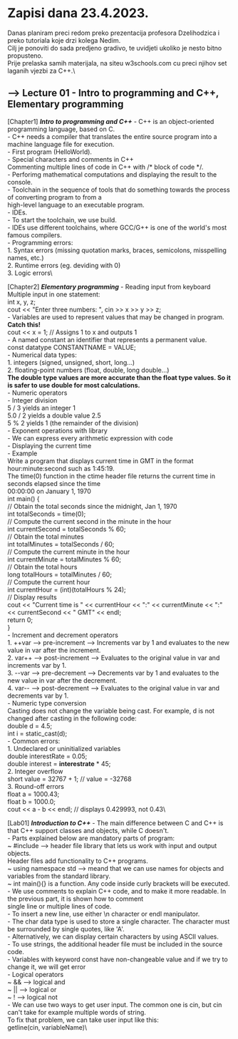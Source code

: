 # Zapisi dana 23.4.2023.

Danas planiram preci redom preko prezentacija profesora Dzelihodzica i preko tutoriala koje drzi kolega Nedim.\
Cilj je ponoviti do sada predjeno gradivo, te uvidjeti ukoliko je nesto bitno propusteno.\
Prije prelaska samih materijala, na siteu w3schools.com cu preci njihov set laganih vjezbi za C++.\

## --> Lecture 01 - Intro to programming and C++, Elementary programming

  [Chapter1] ***Intro to programming and C++***
    - C++ is an object-oriented programming language, based on C.\
    - C++ needs a compiler that translates the entire source program into a machine language file for execution.\
    - First program (HelloWorld).\
    - Special characters and comments in C++\
        Commenting multiple lines of code in C++ with /* block of code */.\
    - Perforimg mathematical computations and displaying the result to the console.\
    - Toolchain in the sequence of tools that do something towards the process of converting program to from a \
        high-level language to an executable program.\
    - IDEs.\
    - To start the toolchain, we use build.\
    - IDEs use different toolchains, where GCC/G++ is one of the world's most famous compilers.\
    - Programming errors:\
        1. Syntax errors (missing quotation marks, braces, semicolons, misspelling names, etc.)\
        2. Runtime errors (eg. deviding with 0)\
        3. Logic errors\

  [Chapter2] ***Elementary programming***
    - Reading input from keyboard\
        Multiple input in one statement:\
            int x, y, z;\
            cout << "Enter three numbers: ", cin >> x >> y >> z;\
    - Variables are used to represent values that may be changed in program.\
        **Catch this!** \
            cout << x = 1; // Assigns 1 to x and outputs 1\
    - A named constant  an identifier that represents a permanent value.\
        const datatype CONSTANTNAME = VALUE;\
    - Numerical data types:\
        1. integers (signed, unsigned, short, long...)\
        2. floating-point numbers (float, double, long double...)\
            **The double type values are more accurate than the float type values. So it is safer to use double for most calculations.**\
    - Numeric operators\
    - Integer division\
        5 / 3 yields an integer 1 \
        5.0 / 2 yields a double value 2.5\
        5 % 2 yields 1 (the remainder of the division)\
    - Exponent operations with <cmath> library\
    - We can express every arithmetic expression with code\
    - Displaying the current time\
        - Example\
            Write a program that displays current time in GMT in the format hour:minute:second such as 1:45:19.\
            The time(0) function in the ctime header file returns the current time in seconds elapsed since the time\
                00:00:00 on January 1, 1970 \
            int main() {\
            // Obtain the total seconds since the midnight, Jan 1, 1970\
            int totalSeconds = time(0);\
            // Compute the current second in the minute in the hour\
            int currentSecond = totalSeconds % 60;\
            // Obtain the total minutes\
            int totalMinutes = totalSeconds / 60;\
            // Compute the current minute in the hour\
            int currentMinute = totalMinutes % 60;\
            // Obtain the total hours\
            long totalHours = totalMinutes / 60;\
            // Compute the current hour\
            int currentHour = (int)(totalHours % 24);\
            // Display results\
            cout << "Current time is " << currentHour << ":" << currentMinute << ":" << currentSecond << " GMT" << endl;\
            return 0;\
            }\
    - Increment and decrement operators\
        1. ++var --> pre-increment --> Increments var by 1 and evaluates to the new value in var after the increment.\
        2. var++ --> post-increment --> Evaluates to the original value in var and increments var by 1.\
        3. --var --> pre-decrement --> Decrements var by 1 and evaluates to the new value in var after the decrement.\
        4. var-- --> post-decrement --> Evaluates to the original value in var and decrements var by 1.\
    - Numeric type conversion\
        Casting does not change the variable being cast. For example, d is not changed after casting in the following code:\
            double d = 4.5;\
            int i = static_cast<int>(d);\
    - Common errors:\
        1. Undeclared or uninitialized variables\
            double interestRate = 0.05;\
            double interest = **interestrate** * 45;\
        2. Integer overflow\
            short value = 32767 + 1; // value = -32768\
        3. Round-off errors\
            float a = 1000.43;\
            float b = 1000.0;\
            cout << a - b << endl; // displays 0.429993, not 0.43\

  [Lab01] ***Introduction to C++***
    - The main difference between C and C++ is that C++ support classes and objects, while C doesn't.\
    - Parts explained below are mandatory parts of program:\
        ~ #include<iostream> --> header file library that lets us work with input and output objects.\
            Header files add functionality to C++ programs.\
        ~ using namespace std --> meand that we can use names for objects and variables from the standard library.\
        ~ int main(){} is a function. Any code inside curly brackets will be executed.\
    - We use comments to explain C++ code, and to make it more readable. In the previous part, it is shown how to comment \
        single line or multiple lines of code.\
    - To insert a new line, use either \n character or endl manipulator.\
    - The char data type is used to store a single character. The character must be surrounded by single quotes, like 'A'.\
    - Alternatively, we can display certain characters by using ASCII values.\
    - To use strings, the additional header file <string> must be included in the source code.\
    - Variables with keyword const have non-changeable value and if we try to change it, we will get error\
    - Logical operators\
        ~ && --> logical and\
        ~ || --> logical or\
        ~ !  --> logical not\
    - We can use two ways to get user input. The common one is cin, but cin can't take for example multiple words of string.\
        To fix that problem, we can take user input like this:\
            getline(cin, variableName)\